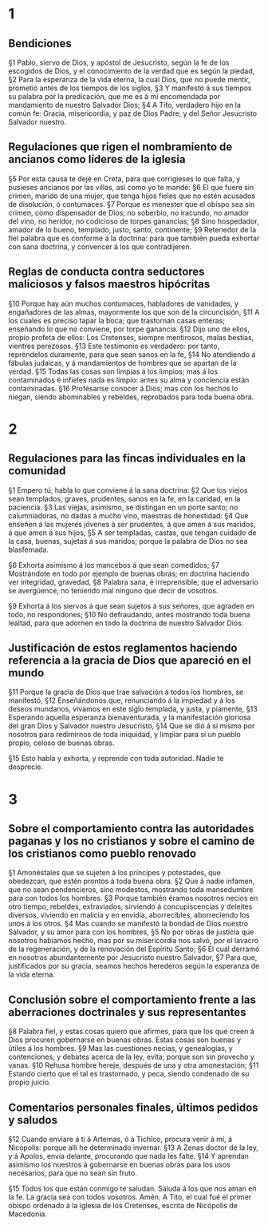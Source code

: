 # 1 
## Bendiciones
§1 Pablo, siervo de Dios, y apóstol de Jesucristo, según la fe de los escogidos de Dios, y el conocimiento de la verdad que es según la piedad, 
§2 Para la esperanza de la vida eterna, la cual Dios, que no puede mentir, prometió antes de los tiempos de los siglos, 
§3 Y manifestó á sus tiempos su palabra por la predicación, que me es á mí encomendada por mandamiento de nuestro Salvador Dios; 
§4 A Tito, verdadero hijo en la común fe: Gracia, misericordia, y paz de Dios Padre, y del Señor Jesucristo Salvador nuestro.

## Regulaciones que rigen el nombramiento de ancianos como líderes de la iglesia
§5 Por esta causa te dejé en Creta, para que corrigieses lo que falta, y pusieses ancianos por las villas, así como yo te mandé: 
§6 El que fuere sin crimen, marido de una mujer, que tenga hijos fieles que no estén acusados de disolución, ó contumaces. 
§7 Porque es menester que el obispo sea sin crimen, como dispensador de Dios; no soberbio, no iracundo, no amador del vino, no heridor, no codicioso de torpes ganancias; 
§8 Sino hospedador, amador de lo bueno, templado, justo, santo, continente; 
§9 Retenedor de la fiel palabra que es conforme á la doctrina: para que también pueda exhortar con sana doctrina, y convencer á los que contradijeren.

## Reglas de conducta contra seductores maliciosos y falsos maestros hipócritas
§10 Porque hay aún muchos contumaces, habladores de vanidades, y engañadores de las almas, mayormente los que son de la circuncisión, 
§11 A los cuales es preciso tapar la boca; que trastornan casas enteras; enseñando lo que no conviene, por torpe ganancia. 
§12 Dijo uno de ellos, propio profeta de ellos: Los Cretenses, siempre mentirosos, malas bestias, vientres perezosos. 
§13 Este testimonio es verdadero: por tanto, repréndelos duramente, para que sean sanos en la fe, 
§14 No atendiendo á fábulas judaicas, y á mandamientos de hombres que se apartan de la verdad. 
§15 Todas las cosas son limpias á los limpios; mas á los contaminados é infieles nada es limpio: antes su alma y conciencia están contaminadas. 
§16 Profésanse conocer á Dios; mas con los hechos lo niegan, siendo abominables y rebeldes, reprobados para toda buena obra. 

# 2 
## Regulaciones para las fincas individuales en la comunidad
§1 Empero tú, habla lo que conviene á la sana doctrina: 
§2 Que los viejos sean templados, graves, prudentes, sanos en la fe, en la caridad, en la paciencia. 
§3 Las viejas, asimismo, se distingan en un porte santo; no calumniadoras, no dadas á mucho vino, maestras de honestidad: 
§4 Que enseñen á las mujeres jóvenes á ser prudentes, á que amen á sus maridos, á que amen á sus hijos, 
§5 A ser templadas, castas, que tengan cuidado de la casa, buenas, sujetas á sus maridos; porque la palabra de Dios no sea blasfemada.

§6 Exhorta asimismo á los mancebos á que sean comedidos; 
§7 Mostrándote en todo por ejemplo de buenas obras; en doctrina haciendo ver integridad, gravedad, 
§8 Palabra sana, é irreprensible; que el adversario se avergüence, no teniendo mal ninguno que decir de vosotros.

§9 Exhorta á los siervos á que sean sujetos á sus señores, que agraden en todo, no respondones; 
§10 No defraudando, antes mostrando toda buena lealtad, para que adornen en todo la doctrina de nuestro Salvador Dios.

## Justificación de estos reglamentos haciendo referencia a la gracia de Dios que apareció en el mundo
§11 Porque la gracia de Dios que trae salvación á todos los hombres, se manifestó, 
§12 Enseñándonos que, renunciando á la impiedad y á los deseos mundanos, vivamos en este siglo templada, y justa, y píamente, 
§13 Esperando aquella esperanza bienaventurada, y la manifestación gloriosa del gran Dios y Salvador nuestro Jesucristo, 
§14 Que se dió á sí mismo por nosotros para redimirnos de toda iniquidad, y limpiar para sí un pueblo propio, celoso de buenas obras.

§15 Esto habla y exhorta, y reprende con toda autoridad. Nadie te desprecie. 

# 3 
## Sobre el comportamiento contra las autoridades paganas y los no cristianos y sobre el camino de los cristianos como pueblo renovado
§1 Amonéstales que se sujeten á los príncipes y potestades, que obedezcan, que estén prontos á toda buena obra. 
§2 Que á nadie infamen, que no sean pendencieros, sino modestos, mostrando toda mansedumbre para con todos los hombres. 
§3 Porque también éramos nosotros necios en otro tiempo, rebeldes, extraviados, sirviendo á concupiscencias y deleites diversos, viviendo en malicia y en envidia, aborrecibles, aborreciendo los unos á los otros. 
§4 Mas cuando se manifestó la bondad de Dios nuestro Salvador, y su amor para con los hombres, 
§5 No por obras de justicia que nosotros habíamos hecho, mas por su misericordia nos salvó, por el lavacro de la regeneración, y de la renovación del Espíritu Santo; 
§6 El cual derramó en nosotros abundantemente por Jesucristo nuestro Salvador, 
§7 Para que, justificados por su gracia, seamos hechos herederos según la esperanza de la vida eterna.

## Conclusión sobre el comportamiento frente a las aberraciones doctrinales y sus representantes
§8 Palabra fiel, y estas cosas quiero que afirmes, para que los que creen á Dios procuren gobernarse en buenas obras. Estas cosas son buenas y útiles á los hombres. 
§9 Mas las cuestiones necias, y genealogías, y contenciones, y debates acerca de la ley, evita; porque son sin provecho y vanas. 
§10 Rehusa hombre hereje, después de una y otra amonestación; 
§11 Estando cierto que el tal es trastornado, y peca, siendo condenado de su propio juicio.

## Comentarios personales finales, últimos pedidos y saludos
§12 Cuando enviare á ti á Artemas, ó á Tichîco, procura venir á mí, á Nicópolis: porque allí he determinado invernar. 
§13 A Zenas doctor de la ley, y á Apolos, envía delante, procurando que nada les falte. 
§14 Y aprendan asimismo los nuestros á gobernarse en buenas obras para los usos necesarios, para que no sean sin fruto.

§15 Todos los que están conmigo te saludan. Saluda á los que nos aman en la fe. La gracia sea con todos vosotros. Amén. A Tito, el cual fué el primer obispo ordenado á la iglesia de los Cretenses, escrita de Nicópolis de Macedonia. 